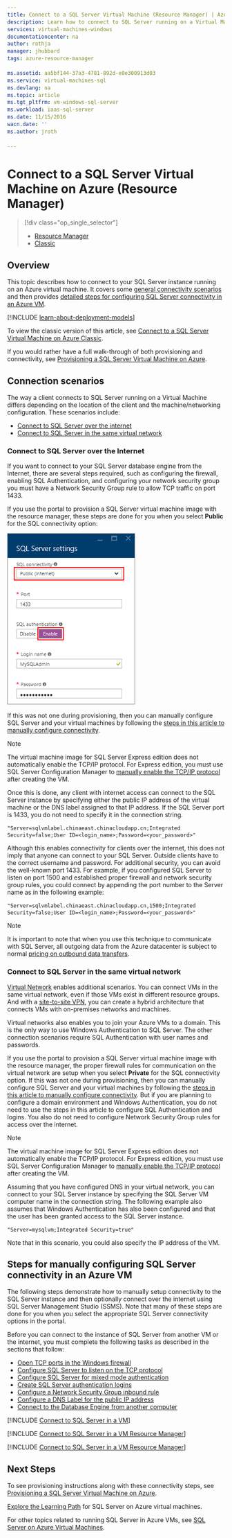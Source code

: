 ```yaml
---
title: Connect to a SQL Server Virtual Machine (Resource Manager) | Azure
description: Learn how to connect to SQL Server running on a Virtual Machine in Azure. This topic uses the classic deployment model. The scenarios differ depending on the networking configuration and the location of the client.
services: virtual-machines-windows
documentationcenter: na
author: rothja
manager: jhubbard
tags: azure-resource-manager

ms.assetid: aa5bf144-37a3-4781-892d-e0e300913d03
ms.service: virtual-machines-sql
ms.devlang: na
ms.topic: article
ms.tgt_pltfrm: vm-windows-sql-server
ms.workload: iaas-sql-server
ms.date: 11/15/2016
wacn.date: ''
ms.author: jroth

---
```

# Connect to a SQL Server Virtual Machine on Azure (Resource Manager)
> [!div class="op_single_selector"]
> * [Resource Manager](virtual-machines-windows-sql-connect.md)
> * [Classic](../sqlclassic/virtual-machines-windows-classic-sql-connect.md)
> 
> 

## Overview
This topic describes how to connect to your SQL Server instance running on an Azure virtual machine. It covers some [general connectivity scenarios](#connection-scenarios) and then provides [detailed steps for configuring SQL Server connectivity in an Azure VM](#steps-for-manually-configuring-sql-server-connectivity-in-an-azure-vm).

[!INCLUDE [learn-about-deployment-models](../../../../includes/learn-about-deployment-models-rm-include.md)]

To view the classic version of this article, see [Connect to a SQL Server Virtual Machine on Azure Classic](../sqlclassic/virtual-machines-windows-classic-sql-connect.md).

If you would rather have a full walk-through of both provisioning and connectivity, see [Provisioning a SQL Server Virtual Machine on Azure](virtual-machines-windows-portal-sql-server-provision.md).

## <a name="connection-scenarios"></a> Connection scenarios
The way a client connects to SQL Server running on a Virtual Machine differs depending on the location of the client and the machine/networking configuration. These scenarios include:

* [Connect to SQL Server over the internet](#connect-to-sql-server-over-the-internet)
* [Connect to SQL Server in the same virtual network](#connect-to-sql-server-in-the-same-virtual-network)

### <a name="connect-to-sql-server-over-the-internet"></a> Connect to SQL Server over the Internet
If you want to connect to your SQL Server database engine from the Internet, there are several steps required, such as configuring the firewall, enabling SQL Authentication, and configuring your network security group you must have a Network Security Group rule to allow TCP traffic on port 1433.

If you use the portal to provision a SQL Server virtual machine image with the resource manager, these steps are done for you when you select **Public** for the SQL connectivity option:

![Public SQL connectivity option during provisioning](./media/virtual-machines-windows-sql-connect/sql-vm-portal-connectivity.png)

If this was not one during provisioning, then you can manually configure SQL Server and your virtual machines by following the [steps in this article to manually configure connectivity](#steps-for-manually-configuring-sql-server-connectivity-in-an-azure-vm).

> [!NOTE]
> The virtual machine image for SQL Server Express edition does not automatically enable the TCP/IP protocol. For Express edition, you must use SQL Server Configuration Manager to [manually enable the TCP/IP protocol](#configure-sql-server-to-listen-on-the-tcp-protocol) after creating the VM.
> 
> 

Once this is done, any client with internet access can connect to the SQL Server instance by specifying either the public IP address of the virtual machine or the DNS label assigned to that IP address. If the SQL Server port is 1433, you do not need to specify it in the connection string.

    "Server=sqlvmlabel.chinaeast.chinacloudapp.cn;Integrated Security=false;User ID=<login_name>;Password=<your_password>"

Although this enables connectivity for clients over the internet, this does not imply that anyone can connect to your SQL Server. Outside clients have to the correct username and password. For additional security, you can avoid the well-known port 1433. For example, if you configured SQL Server to listen on port 1500 and established proper firewall and network security group rules, you could connect by appending the port number to the Server name as in the following example:

    "Server=sqlvmlabel.chinaeast.chinacloudapp.cn,1500;Integrated Security=false;User ID=<login_name>;Password=<your_password>"

> [!NOTE]
> It is important to note that when you use this technique to communicate with SQL Server, all outgoing data from the Azure datacenter is subject to normal [pricing on outbound data transfers](https://www.azure.cn/pricing/details/data-transfer/).
> 
> 

### <a name="connect-to-sql-server-in-the-same-virtual-network"></a> Connect to SQL Server in the same virtual network
[Virtual Network](../../../virtual-network/virtual-networks-overview.md) enables additional scenarios. You can connect VMs in the same virtual network, even if those VMs exist in different resource groups. And with a [site-to-site VPN](../../../vpn-gateway/vpn-gateway-site-to-site-create.md), you can create a hybrid architecture that connects VMs with on-premises networks and machines.

Virtual networks also enables you to join your Azure VMs to a domain. This is the only way to use Windows Authentication to SQL Server. The other connection scenarios require SQL Authentication with user names and passwords.

If you use the portal to provision a SQL Server virtual machine image with the resource manager, the proper firewall rules for communication on the virtual network are setup when you select **Private** for the SQL connectivity option. If this was not one during provisioning, then you can manually configure SQL Server and your virtual machines by following the [steps in this article to manually configure connectivity](#steps-for-manually-configuring-sql-server-connectivity-in-an-azure-vm). But if you are planning to configure a domain environment and Windows Authentication, you do not need to use the steps in this article to configure SQL Authentication and logins. You also do not need to configure Network Security Group rules for access over the internet.

> [!NOTE]
> The virtual machine image for SQL Server Express edition does not automatically enable the TCP/IP protocol. For Express edition, you must use SQL Server Configuration Manager to [manually enable the TCP/IP protocol](#configure-sql-server-to-listen-on-the-tcp-protocol) after creating the VM.
> 
> 

Assuming that you have configured DNS in your virtual network, you can connect to your SQL Server instance by specifying the SQL Server VM computer name in the connection string. The following example also assumes that Windows Authentication has also been configured and that the user has been granted access to the SQL Server instance.

    "Server=mysqlvm;Integrated Security=true"

Note that in this scenario, you could also specify the IP address of the VM.

## <a name="steps-for-manually-configuring-sql-server-connectivity-in-an-azure-vm"></a> Steps for manually configuring SQL Server connectivity in an Azure VM
The following steps demonstrate how to manually setup connectivity to the SQL Server instance and then optionally connect over the internet using SQL Server Management Studio (SSMS). Note that many of these steps are done for you when you select the appropriate SQL Server connectivity options in the portal.

Before you can connect to the instance of SQL Server from another VM or the internet, you must complete the following tasks as described in the sections that follow:

* [Open TCP ports in the Windows firewall](#open-tcp-ports-in-the-windows-firewall-for-the-default-instance-of-the-database-engine)
* [Configure SQL Server to listen on the TCP protocol](#configure-sql-server-to-listen-on-the-tcp-protocol)
* [Configure SQL Server for mixed mode authentication](#configure-sql-server-for-mixed-mode-authentication)
* [Create SQL Server authentication logins](#create-sql-server-authentication-logins)
* [Configure a Network Security Group inbound rule](#configure-a-network-security-group-inbound-rule-for-the-vm)
* [Configure a DNS Label for the public IP address](#configure-a-dns-label-for-the-public-ip-address)
* [Connect to the Database Engine from another computer](#connect-to-the-database-engine-from-another-computer)

[!INCLUDE [Connect to SQL Server in a VM](../../../../includes/virtual-machines-sql-server-connection-steps.md)]

[!INCLUDE [Connect to SQL Server in a VM Resource Manager](../../../../includes/virtual-machines-sql-server-connection-steps-resource-manager-nsg-rule.md)]

[!INCLUDE [Connect to SQL Server in a VM Resource Manager](../../../../includes/virtual-machines-sql-server-connection-steps-resource-manager.md)]

## Next Steps
To see provisioning instructions along with these connectivity steps, see [Provisioning a SQL Server Virtual Machine on Azure](virtual-machines-windows-portal-sql-server-provision.md).

[Explore the Learning Path](https://azure.microsoft.com/documentation/learning-paths/sql-azure-vm/) for SQL Server on Azure virtual machines.

For other topics related to running SQL Server in Azure VMs, see [SQL Server on Azure Virtual Machines](virtual-machines-windows-sql-server-iaas-overview.md).